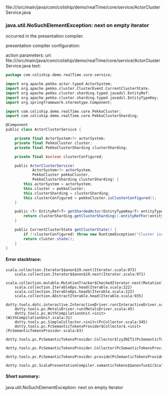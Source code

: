 file://<WORKSPACE>/src/main/java/com/coliship/demo/realTime/core/service/ActorClusterService.java
### java.util.NoSuchElementException: next on empty iterator

occurred in the presentation compiler.

presentation compiler configuration:


action parameters:
uri: file://<WORKSPACE>/src/main/java/com/coliship/demo/realTime/core/service/ActorClusterService.java
text:
```scala
package com.coliship.demo.realTime.core.service;

import org.apache.pekko.actor.typed.ActorSystem;
import org.apache.pekko.cluster.ClusterEvent.CurrentClusterState;
import org.apache.pekko.cluster.sharding.typed.javadsl.EntityRef;
import org.apache.pekko.cluster.sharding.typed.javadsl.EntityTypeKey;
import org.springframework.stereotype.Component;

import com.coliship.demo.realTime.core.PekkoCluster;
import com.coliship.demo.realTime.core.PekkoClusterSharding;

@Component
public class ActorClusterService {

    private final ActorSystem<?> actorSystem;
    private final PekkoCluster cluster;
    private final PekkoClusterSharding clusterSharding;

    private final boolean clusterConfigured;

    public ActorClusterService(
            ActorSystem<?> actorSystem,
            PekkoCluster pekkoCluster,
            PekkoClusterSharding clusterSharding) {
        this.actorSystem = actorSystem;
        this.cluster = pekkoCluster;
        this.clusterSharding = clusterSharding;
        this.clusterConfigured = pekkoCluster.isClusterConfigured();
    }

    public <T> EntityRef<T> getShardedActor(EntityTypeKey<T> entityTypeKey, String entityId) {
        return clusterSharding.getClusterSharding().entityRefFor(entityTypeKey, entityId);
    }

    public CurrentClusterState getClusterState() {
        if (!clusterConfigured) throw new RuntimeException("Cluster isn't configured");
        return cluster.state();
    }
}


```



#### Error stacktrace:

```
scala.collection.Iterator$$anon$19.next(Iterator.scala:973)
	scala.collection.Iterator$$anon$19.next(Iterator.scala:971)
	scala.collection.mutable.MutationTracker$CheckedIterator.next(MutationTracker.scala:76)
	scala.collection.IterableOps.head(Iterable.scala:222)
	scala.collection.IterableOps.head$(Iterable.scala:222)
	scala.collection.AbstractIterable.head(Iterable.scala:935)
	dotty.tools.dotc.interactive.InteractiveDriver.run(InteractiveDriver.scala:164)
	dotty.tools.pc.MetalsDriver.run(MetalsDriver.scala:45)
	dotty.tools.pc.WithCompilationUnit.<init>(WithCompilationUnit.scala:31)
	dotty.tools.pc.SimpleCollector.<init>(PcCollector.scala:345)
	dotty.tools.pc.PcSemanticTokensProvider$Collector$.<init>(PcSemanticTokensProvider.scala:63)
	dotty.tools.pc.PcSemanticTokensProvider.Collector$lzyINIT1(PcSemanticTokensProvider.scala:63)
	dotty.tools.pc.PcSemanticTokensProvider.Collector(PcSemanticTokensProvider.scala:63)
	dotty.tools.pc.PcSemanticTokensProvider.provide(PcSemanticTokensProvider.scala:88)
	dotty.tools.pc.ScalaPresentationCompiler.semanticTokens$$anonfun$1(ScalaPresentationCompiler.scala:109)
```
#### Short summary: 

java.util.NoSuchElementException: next on empty iterator